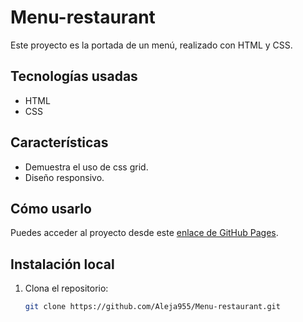 # Menu-restaurant

Este proyecto es la portada de un menú, realizado con HTML y CSS.

## Tecnologías usadas
- HTML
- CSS

## Características
- Demuestra el uso de css grid.
- Diseño responsivo.

## Cómo usarlo
Puedes acceder al proyecto desde este [enlace de GitHub Pages](https://aleja955.github.io/Menu-restaurant/).

## Instalación local
1. Clona el repositorio:
   ```bash
   git clone https://github.com/Aleja955/Menu-restaurant.git